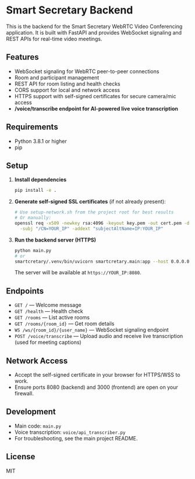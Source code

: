 # Smart Secretary Backend

This is the backend for the Smart Secretary WebRTC Video Conferencing application.
It is built with FastAPI and provides WebSocket signaling and REST APIs for real-time video meetings.


## Features

- WebSocket signaling for WebRTC peer-to-peer connections
- Room and participant management
- REST API for room listing and health checks
- CORS support for local and network access
- HTTPS support with self-signed certificates for secure camera/mic access
- **/voice/transcribe endpoint for AI-powered live voice transcription**

## Requirements

- Python 3.8.1 or higher
- pip

## Setup

1. **Install dependencies**

   ```bash
   pip install -e .
   ```

2. **Generate self-signed SSL certificates** (if not already present):

   ```bash
   # Use setup-network.sh from the project root for best results
   # Or manually:
   openssl req -x509 -newkey rsa:4096 -keyout key.pem -out cert.pem -days 365 -nodes \
     -subj "/CN=YOUR_IP" -addext "subjectAltName=IP:YOUR_IP"
   ```

3. **Run the backend server (HTTPS)**

   ```bash
   python main.py
   # or
   smartcretary/.venv/bin/uvicorn smartcretary.main:app --host 0.0.0.0 --port 8080 --ssl-certfile=cert.pem --ssl-keyfile=key.pem
   ```

   The server will be available at `https://YOUR_IP:8080`.


## Endpoints

- `GET /` — Welcome message
- `GET /health` — Health check
- `GET /rooms` — List active rooms
- `GET /rooms/{room_id}` — Get room details
- `WS /ws/{room_id}/{user_name}` — WebSocket signaling endpoint
- `POST /voice/transcribe` — Upload audio and receive live transcription (used for meeting captions)

## Network Access

- Accept the self-signed certificate in your browser for HTTPS/WSS to work.
- Ensure ports 8080 (backend) and 3000 (frontend) are open on your firewall.


## Development

- Main code: `main.py`
- Voice transcription: `voice/api_transcriber.py`
- For troubleshooting, see the main project README.

## License

MIT
